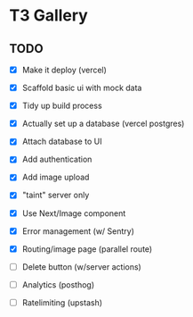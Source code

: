  # T3 Gallery

 ## TODO

 - [x] Make it deploy (vercel)
 - [x] Scaffold basic ui with mock data
 - [x] Tidy up build process
 - [x] Actually set up a database (vercel postgres)
 - [x] Attach database to UI
 - [x] Add authentication
 - [x] Add image upload
 - [x] "taint" server only
 - [x] Use Next/Image component
 - [x] Error management (w/ Sentry)
 - [x] Routing/image page (parallel route)
 - [ ] Delete button (w/server actions)
 - [ ] Analytics (posthog)
 - [ ] Ratelimiting (upstash)
 